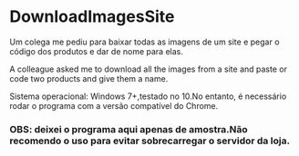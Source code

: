 # DownloadImagesSite
Um colega me pediu para baixar todas as imagens de um site e pegar o código dos produtos e dar de nome para elas.


A colleague asked me to download all the images from a site and paste or code two products and give them a name.


Sistema operacional:
Windows 7+,testado no 10.No entanto, é necessário rodar o programa com a versão compatível do Chrome.

<h3>OBS: deixei o programa aqui apenas de amostra.Não recomendo o uso para evitar sobrecarregar o servidor da loja.</h3>
